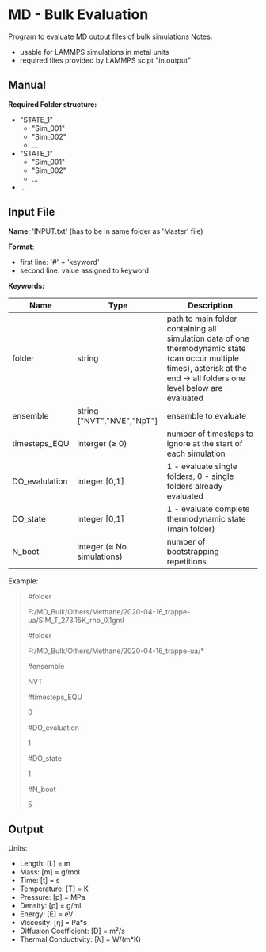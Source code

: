 
# MD - Bulk Evaluation

Program to evaluate MD output files of bulk simulations
Notes:
- usable for LAMMPS simulations in metal units
- required files provided by LAMMPS scipt "in.output"

## Manual

__Required Folder structure:__
- "STATE_1"
  - "Sim_001"
  - "Sim_002"
  - ...
- "STATE_1"
  - "Sim_001"
  - "Sim_002"
  - ...
- ...

## Input File

__Name__: 'INPUT.txt' (has to be in same folder as 'Master' file)

__Format__:
  - first line: '#' + 'keyword'
  - second line: value assigned to keyword

__Keywords:__

| Name           | Type                        | Description                                                           |
| -------------- | --------------------------- | --------------------------------------------------------------------- |
| folder         | string                      | path to main folder containing all simulation data of one thermodynamic state (can occur multiple times), asterisk at the end → all folders one level below are evaluated  |
| ensemble       | string ["NVT","NVE","NpT"]  | ensemble to evaluate                                                  |
| timesteps_EQU  | interger (≥ 0)              | number of timesteps to ignore at the start of each simulation         |
| DO_evalulation | integer [0,1]               | 1 - evaluate single folders, 0 - single folders already evaluated     |
| DO_state       | integer [0,1]               | 1 - evaluate complete thermodynamic state (main folder)               |
| N_boot         | integer (≈ No. simulations) | number of bootstrapping repetitions                                   |

Example:

>#folder
>
>F:/MD_Bulk/Others/Methane/2020-04-16_trappe-ua/SIM_T_273.15K_rho_0.1gml
>
>#folder
>
>F:/MD_Bulk/Others/Methane/2020-04-16_trappe-ua/*
>
>#ensemble
>
>NVT
>
>#timesteps_EQU
>
>0
>
>#DO_evaluation
>
>1
>
>#DO_state
>
>1
>
>#N_boot
>
>5

## Output

Units:
- Length:                 [L] = m
- Mass:                   [m] = g/mol
- Time:                   [t] = s
- Temperature:            [T] = K
- Pressure:               [p] = MPa
- Density:                [ρ] = g/ml
- Energy:                 [E] = eV
- Viscosity:              [η] = Pa*s
- Diffusion Coefficient:  [D] = m²/s
- Thermal Conductivity:   [λ] = W/(m*K)
